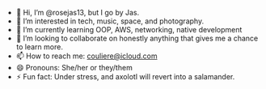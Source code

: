 - 👋 Hi, I’m @rosejas13, but I go by Jas.
- 👀 I’m interested in tech, music, space, and photography.
- 🌱 I’m currently learning OOP, AWS, networking, native development
- 💞️ I’m looking to collaborate on honestly anything that gives me a chance to learn more.
- 📫 How to reach me: couliere@icloud.com
- 😄 Pronouns: She/her or they/them
- ⚡ Fun fact: Under stress, and axolotl will revert into a salamander. 

<!---
rosejas13/rosejas13 is a ✨ special ✨ repository because its `README.md` (this file) appears on your GitHub profile.
You can click the Preview link to take a look at your changes.
--->
